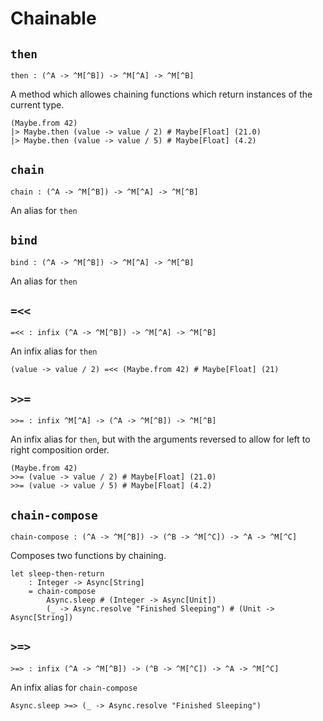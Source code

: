 # Chainable

## `then`

```aml
then : (^A -> ^M[^B]) -> ^M[^A] -> ^M[^B]
```

A method which allowes chaining functions which return instances of the
current type.

```aml
(Maybe.from 42)
|> Maybe.then (value -> value / 2) # Maybe[Float] (21.0)
|> Maybe.then (value -> value / 5) # Maybe[Float] (4.2)
```

## `chain`

```aml
chain : (^A -> ^M[^B]) -> ^M[^A] -> ^M[^B]
```

An alias for `then`

## `bind`

```aml
bind : (^A -> ^M[^B]) -> ^M[^A] -> ^M[^B]
```

An alias for `then`

## `=<<`

```aml
=<< : infix (^A -> ^M[^B]) -> ^M[^A] -> ^M[^B]
```

An infix alias for `then`

```aml
(value -> value / 2) =<< (Maybe.from 42) # Maybe[Float] (21)
```

## `>>=`

```aml
>>= : infix ^M[^A] -> (^A -> ^M[^B]) -> ^M[^B]
```

An infix alias for `then`, but with the arguments reversed to allow for
left to right composition order.

```aml
(Maybe.from 42)
>>= (value -> value / 2) # Maybe[Float] (21.0)
>>= (value -> value / 5) # Maybe[Float] (4.2)
```

## `chain-compose`

```aml
chain-compose : (^A -> ^M[^B]) -> (^B -> ^M[^C]) -> ^A -> ^M[^C]
```

Composes two functions by chaining.

```aml
let sleep-then-return
    : Integer -> Async[String]
    = chain-compose
        Async.sleep # (Integer -> Async[Unit])
        (_ -> Async.resolve "Finished Sleeping") # (Unit -> Async[String])
```

## `>=>`

```aml
>=> : infix (^A -> ^M[^B]) -> (^B -> ^M[^C]) -> ^A -> ^M[^C]
```

An infix alias for `chain-compose`

```aml
Async.sleep >=> (_ -> Async.resolve "Finished Sleeping")
```
